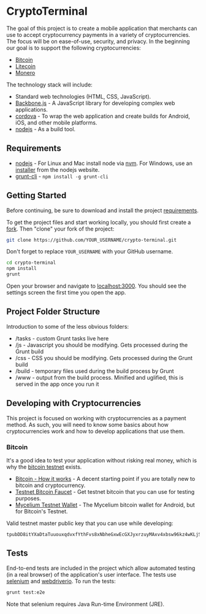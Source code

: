 # CryptoTerminal

The goal of this project is to create a mobile application that merchants can use to accept cryptocurrency payments in a variety of cryptocurrencies. The focus will be on ease-of-use, security, and privacy. In the beginning our goal is to support the following cryptocurrencies:
* [Bitcoin](https://bitcoin.org/)
* [Litecoin](https://litecoin.org/)
* [Monero](https://getmonero.org/home)

The technology stack will include:
* Standard web technologies (HTML, CSS, JavaScript).
* [Backbone.js](http://backbonejs.org/) - A JavaScript library for developing complex web applications.
* [cordova](https://cordova.apache.org/) - To wrap the web application and create builds for Android, iOS, and other mobile platforms.
* [nodejs](https://nodejs.org/) - As a build tool.


## Requirements

* [nodejs](https://nodejs.org/) - For Linux and Mac install node via [nvm](https://github.com/creationix/nvm). For Windows, use an [installer](https://nodejs.org/en/download/) from the nodejs website.
* [grunt-cli](https://gruntjs.com/getting-started) - `npm install -g grunt-cli`


## Getting Started

Before continuing, be sure to download and install the project [requirements](#requirements).

To get the project files and start working locally, you should first create a [fork](https://github.com/Learn-by-doing/crypto-terminal/fork). Then "clone" your fork of the project:
```bash
git clone https://github.com/YOUR_USERNAME/crypto-terminal.git
```
Don't forget to replace `YOUR_USERNAME` with your GitHub username.

```bash
cd crypto-terminal
npm install
grunt
```

Open your browser and navigate to [localhost:3000](http://localhost:3000). You should see the settings screen the first time you open the app.

## Project Folder Structure

Introduction to some of the less obvious folders:
* /tasks - custom Grunt tasks live here
* /js - Javascript you should be modifying. Gets processed during the Grunt build
* /css - CSS you should be modifying. Gets processed during the Grunt build
* /build - temporary files used during the build process by Grunt
* /www - output from the build process. Minified and uglified, this is served in the app once you run it

## Developing with Cryptocurrencies

This project is focused on working with cryptocurrencies as a payment method. As such, you will need to know some basics about how cryptocurrencies work and how to develop applications that use them.

### Bitcoin

It's a good idea to test your application without risking real money, which is why the [bitcoin testnet](https://en.bitcoin.it/wiki/Testnet) exists.

* [Bitcoin - How it works](https://bitcoin.org/en/how-it-works) - A decent starting point if you are totally new to bitcoin and cryptocurrency.
* [Testnet Bitcoin Faucet](https://tpfaucet.appspot.com/) - Get testnet bitcoin that you can use for testing purposes.
* [Mycelium Testnet Wallet](https://play.google.com/store/apps/details?id=com.mycelium.testnetwallet&hl=en) - The Mycelium bitcoin wallet for Android, but for Bitcoin's Testnet.

Valid testnet master public key that you can use while developing:
```
tpubDD8itYXaDtaTuuouxqdvxfYthFvs8xNbheGxwEcGXJyxrzuyMAxv4xbsw96kz4wKLjSyn3Dd8gbB7kF1bdJdphz1ZA9Wf1Vbgrm3tTZVqSs
```


## Tests

End-to-end tests are included in the project which allow automated testing (in a real browser) of the application's user interface. The tests use [selenium](http://www.seleniumhq.org/) and [webdriverio](http://webdriver.io/). To run the tests:
```bash
grunt test:e2e
```
Note that selenium requires Java Run-time Environment (JRE).
